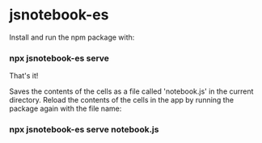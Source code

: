 # jsnotebook-es

Install and run the npm package with:
### npx jsnotebook-es serve

That's it!


Saves the contents of the cells as a file called 'notebook.js' in the current directory. Reload the contents of the cells in the app by running the package again with the file name:
### npx jsnotebook-es serve notebook.js
